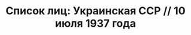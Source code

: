 ---
title: 'Список лиц: Украинская ССР // 10 июля 1937 года'
description: РГАСПИ, ф.17, оп.171, дело 410, лист 39
images:
- /disk/pictures/v02/17-171-410-039.jpg
- /disk/pictures/v02/17-171-410-040.jpg
- /disk/pictures/v02/17-171-410-041.jpg
---